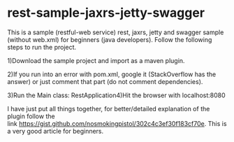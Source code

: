 # rest-sample-jaxrs-jetty-swagger

This is a sample (restful-web service) rest, jaxrs, jetty and swagger sample (without web.xml) for beginners (java developers). Follow the following steps to run the project.

1)Download the sample project and import as a maven plugin.

2)If you run into an error with pom.xml, google it (StackOverflow has the answer) or just comment that part (do not comment dependencies).

3)Run the Main class: RestApplication4)Hit the browser with localhost:8080

I have just put all things together, for better/detailed explanation of the plugin follow the link https://gist.github.com/nosmokingpistol/302c4c3ef30f183cf70e. This is a very good article for beginners.
